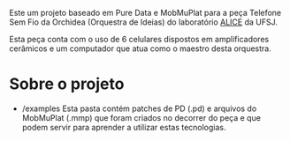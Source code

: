 Este  um projeto baseado em Pure Data e MobMuPlat para a peça Telefone Sem Fio da Orchidea (Orquestra de Ideias) do laboratório [ALICE](https://alice.dcomp.ufsj.edu.br/) da UFSJ.

Esta peça conta com o uso de 6 celulares dispostos em amplificadores cerâmicos e um computador que atua como o maestro desta orquestra.

# Sobre o projeto
- /examples Esta pasta contém patches de PD (.pd) e arquivos do MobMuPlat (.mmp) que foram criados no decorrer do peça e que podem servir para aprender a utilizar estas tecnologias.


